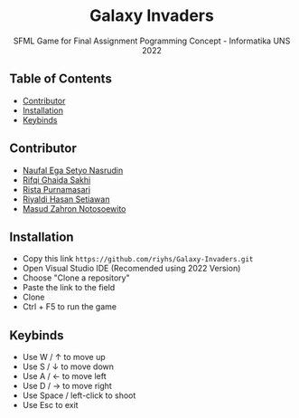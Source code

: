 <h1 align="center">
  Galaxy Invaders
</h1>
<p align="center">
  SFML Game for Final Assignment Pogramming Concept - Informatika UNS 2022

## Table of Contents
- [Contributor](#contributor)
- [Installation](#installation)
- [Keybinds](#keybinds)


## Contributor
- [Naufal Ega Setyo Nasrudin](https://github.com/Muunnn)
- [Rifqi Ghaida Sakhi](https://github.com/rifqiigs)
- [Rista Purnamasari](https://github.com/ristapurnama)
- [Riyaldi Hasan Setiawan](https://github.com/riyhs)
- [Masud Zahron Notosoewito](https://github.com/MaZuTo07)


## Installation
- Copy this link   ``` https://github.com/riyhs/Galaxy-Invaders.git ```
- Open Visual Studio IDE (Recomended using 2022 Version)
- Choose "Clone a repository"
- Paste the link to the field
- Clone
- Ctrl + F5 to run the game


## Keybinds
- Use W / ↑ to move up
- Use S / ↓ to move down
- Use A / ← to move left
- Use D / → to move right
- Use Space / left-click to shoot
- Use Esc to exit
